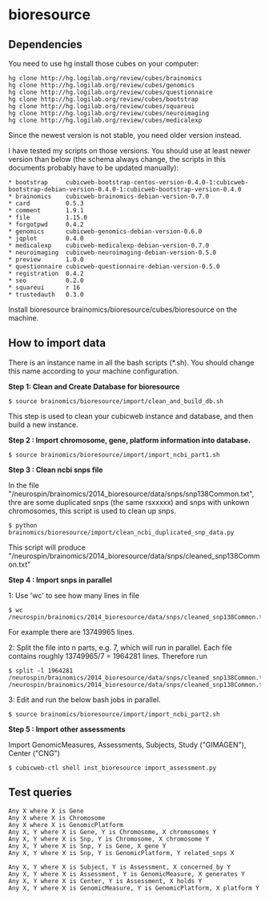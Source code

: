 bioresource
===========

Dependencies
------------

You need to use hg install those cubes on your computer:

```
hg clone http://hg.logilab.org/review/cubes/brainomics
hg clone http://hg.logilab.org/review/cubes/genomics
hg clone http://hg.logilab.org/review/cubes/questionnaire
hg clone http://hg.logilab.org/review/cubes/bootstrap
hg clone http://hg.logilab.org/review/cubes/squareui
hg clone http://hg.logilab.org/review/cubes/neuroimaging
hg clone http://hg.logilab.org/review/cubes/medicalexp
```

Since the newest version is not stable, you need older version instead.

I have tested my scripts on those versions. You should use at least newer version than below (the schema always change, the scripts in this documents probably have to be updated manually):  

```
* bootstrap     cubicweb-bootstrap-centos-version-0.4.0-1:cubicweb-bootstrap-debian-version-0.4.0-1:cubicweb-bootstrap-version-0.4.0
* brainomics    cubicweb-brainomics-debian-version-0.7.0
* card          0.5.3
* comment       1.9.1
* file          1.15.0
* forgotpwd     0.4.2
* genomics      cubicweb-genomics-debian-version-0.6.0
* jqplot        0.4.0
* medicalexp    cubicweb-medicalexp-debian-version-0.7.0
* neuroimaging  cubicweb-neuroimaging-debian-version-0.5.0
* preview       1.0.0
* questionnaire cubicweb-questionnaire-debian-version-0.5.0
* registration  0.4.2
* seo           0.2.0
* squareui      r 16
* trustedauth   0.3.0
```

Install bioresource brainomics/bioresource/cubes/bioresource on the machine.

How to import data
------------------

There is an instance name in all the bash scripts (*.sh). You should change this name according to your machine configuration.

__Step 1: Clean and Create Database for bioresource__

```
$ source brainomics/bioresource/import/clean_and_build_db.sh
```

This step is used to clean your cubicweb instance and database, and then build a new instance.

__Step 2 : Import chromosome, gene, platform information into database.__

```
$ source brainomics/bioresource/import/import_ncbi_part1.sh
```

__Step 3 : Clean ncbi snps file__

In the file "/neurospin/brainomics/2014_bioresource/data/snps/snp138Common.txt",
thre are some duplicated snps (the same rsxxxxx) and snps with unkown chromosomes,
this script is used to clean up snps. 

```
$ python brainomics/bioresource/import/clean_ncbi_duplicated_snp_data.py
```

This script will produce "/neurospin/brainomics/2014_bioresource/data/snps/cleaned_snp138Common.txt"

__Step 4 : Import snps in parallel__

1: Use 'wc' to see how many lines in file 

```
$ wc /neurospin/brainomics/2014_bioresource/data/snps/cleaned_snp138Common.txt
```

For example there are 13749965 lines.


2: Split the file into n parts, e.g. 7, which will run in parallel. Each file contains roughly 13749965/7 = 1964281 lines. Therefore run 


```
$ split -l 1964281 /neurospin/brainomics/2014_bioresource/data/snps/cleaned_snp138Common.txt /neurospin/brainomics/2014_bioresource/data/snps/cleaned_snp138Common.txt_part_
```


3: Edit and run the below bash jobs in parallel.


```
$ source brainomics/bioresource/import/import_ncbi_part2.sh
```

__Step 5 : Import other assessments__

Import GenomicMeasures, Assessments, Subjects, Study ("GIMAGEN"), Center ("CNG")


```
$ cubicweb-ctl shell inst_bioresource import_assessment.py
```


Test queries
------------

```
Any X where X is Gene
Any X where X is Chromosome
Any X where X is GenomicPlatform
Any X, Y where X is Gene, Y is Chromosome, X chromosomes Y
Any X, Y where X is Snp, Y is Chromosome, X chromosome Y
Any X, Y where X is Snp, Y is Gene, X gene Y
Any X, Y where X is Snp, Y is GenomicPlatform, Y related_snps X

Any X, Y where X is Subject, Y is Assessment, X concerned_by Y
Any X, Y where X is Assessment, Y is GenomicMeasure, X generates Y
Any X, Y where X is Center, Y is Assessment, X holds Y
Any X, Y where X is GenomicMeasure, Y is GenomicPlatform, X platform Y
```

